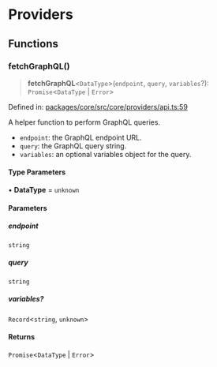 # Providers

## Functions

### fetchGraphQL()

> **fetchGraphQL**\<`DataType`\>(`endpoint`, `query`, `variables`?): `Promise`\<`DataType` \| `Error`\>

Defined in: [packages/core/src/core/providers/api.ts:59](https://github.com/daydreamsai/daydreams/blob/e2cf9e17e0eefa9ff2799fbebfec204063c42935/packages/core/src/core/providers/api.ts#L59)

A helper function to perform GraphQL queries.
- `endpoint`: the GraphQL endpoint URL.
- `query`: the GraphQL query string.
- `variables`: an optional variables object for the query.

#### Type Parameters

• **DataType** = `unknown`

#### Parameters

##### endpoint

`string`

##### query

`string`

##### variables?

`Record`\<`string`, `unknown`\>

#### Returns

`Promise`\<`DataType` \| `Error`\>
